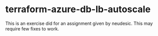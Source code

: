 # terraform-azure-db-lb-autoscale
This is an exercise did for an assignment given by neudesic. This may require few fixes to work.
